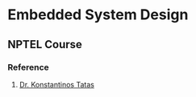 # Embedded System Design

## NPTEL Course

### Reference

1. [Dr. Konstantinos Tatas](http://staff.fit.ac.cy//com.tk/)
